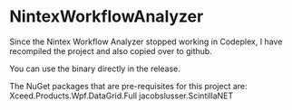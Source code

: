 # NintexWorkflowAnalyzer
Since the Nintex Workflow Analyzer stopped working in Codeplex, I have recompiled the project and also copied over to github.

You can use the binary directly in the release.

The NuGet packages that are pre-requisites for this project are:
Xceed.Products.Wpf.DataGrid.Full
jacobslusser.ScintillaNET
